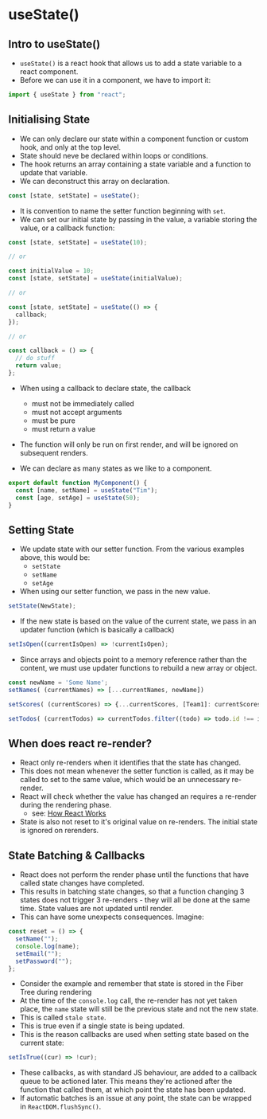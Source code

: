 # useState()

## Intro to useState()

- `useState()` is a react hook that allows us to add a state variable to a react component.
- Before we can use it in a component, we have to import it:

```js
import { useState } from "react";
```

## Initialising State

- We can only declare our state within a component function or custom hook, and only at the top level.
- State should neve be declared within loops or conditions.
- The hook returns an array containing a state variable and a function to update that variable.
- We can deconstruct this array on declaration.

```js
const [state, setState] = useState();
```

- It is convention to name the setter function beginning with `set`.
- We can set our initial state by passing in the value, a variable storing the value, or a callback function:

```js
const [state, setState] = useState(10);

// or

const initialValue = 10;
const [state, setState] = useState(initialValue);

// or

const [state, setState] = useState(() => {
  callback;
});

// or

const callback = () => {
  // do stuff
  return value;
};
```

- When using a callback to declare state, the callback

  - must not be immediately called
  - must not accept arguments
  - must be pure
  - must return a value

- The function will only be run on first render, and will be ignored on subsequent renders.
- We can declare as many states as we like to a component.

```js
export default function MyComponent() {
  const [name, setName] = useState("Tim");
  const [age, setAge] = useState(50);
}
```

## Setting State

- We update state with our setter function. From the various examples above, this would be:
  - `setState`
  - `setName`
  - `setAge`
- When using our setter function, we pass in the new value.

```js
setState(NewState);
```

- If the new state is based on the value of the current state, we pass in an updater function (which is basically a callback)

```js
setIsOpen((currentIsOpen) => !currentIsOpen);
```

- Since arrays and objects point to a memory reference rather than the content, we must use updater functions to rebuild a new array or object.

```js
const newName = 'Some Name';
setNames( (currentNames) => [...currentNames, newName])

setScores( (currentScores) => {...currentScores, [Team1]: currentScores[Team1] + 1})

setTodos( (currentTodos) => currentTodos.filter((todo) => todo.id !== id));
```

## When does react re-render?

- React only re-renders when it identifies that the state has changed.
- This does not mean whenever the setter function is called, as it may be called to set to the same value, which would be an unnecessary re-render.
- React will check whether the value has changed an requires a re-render during the rendering phase.
  - see: [How React Works](./how-react-works.md#recap)
- State is also not reset to it's original value on re-renders. The initial state is ignored on rerenders.

## State Batching & Callbacks

- React does not perform the render phase until the functions that have called state changes have completed.
- This results in batching state changes, so that a function changing 3 states does not trigger 3 re-renders - they will all be done at the same time. State values are not updated until render.
- This can have some unexpects consequences. Imagine:

```js
const reset = () => {
  setName("");
  console.log(name);
  setEmail("");
  setPassword("");
};
```

- Consider the example and remember that state is stored in the Fiber Tree during rendering
- At the time of the `console.log` call, the re-render has not yet taken place, the `name` state will still be the previous state and not the new state.
- This is called `stale state`.
- This is true even if a single state is being updated.
- This is the reason callbacks are used when setting state based on the current state:

```js
setIsTrue((cur) => !cur);
```

- These callbacks, as with standard JS behaviour, are added to a callback queue to be actioned later. This means they're actioned after the function that called them, at which point the state has been updated.
- If automatic batches is an issue at any point, the state can be wrapped in `ReactDOM.flushSync()`.
